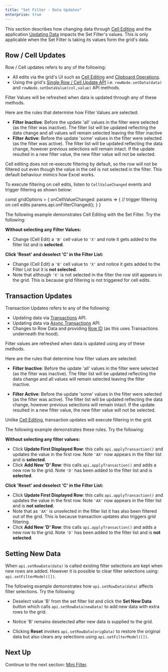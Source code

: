 ```yaml
---
title: "Set Filter - Data Updates"
enterprise: true
---
```


This section describes how changing data through [Cell Editing](/cell-editing/) and the application [Updating Data](/data-update/) impacts the Set Filter's values. This is only applicable when the Set Filter is taking its values form the grid's data.

## Row / Cell Updates

Row / Cell updates refers to any of the following:

- All edits via the grid's UI such as [Cell Editing](/cell-editing/) and [Clipboard Operations](/clipboard/).
- Using the grid's [Single Row / Cell Update API](/data-update-single-row-cell/) i.e. `rowNode.setData(data)` and `rowNode.setDataValue(col,value)` API methods.

Filter Values will be refreshed when data is updated through any of these methods.

Here are the rules that determine how Filter Values are selected:

- **Filter Inactive**: Before the update 'all' values in the filter were selected (as the filter was inactive). The filter list will be updated reflecting the data change and all values will remain selected leaving the filter inactive
- **Filter Active**: Before the update 'some' values in the filter were selected (as the filter was active). The filter list will be updated reflecting the data change, however previous selections will remain intact. If the update resulted in a new filter value, the new filter value will not be selected.

Cell editing does not re-execute filtering by default, so the row will not be filtered out even though the value in the cell is not selected in the filter. This default behaviour mimics how Excel works.

To execute filtering on cell edits, listen to `CellValueChanged` events and trigger filtering as shown below:

<api-documentation source='grid-events/events.json' section='editing' names='["cellValueChanged"]'></api-documentation>

<snippet>
const gridOptions = {
    onCellValueChanged: params => {
        // trigger filtering on cell edits
        params.api.onFilterChanged();
    }
}
</snippet>

The following example demonstrates Cell Editing with the Set Filter. Try the following:

**Without selecting any Filter Values:**

- Change (Cell Edit) a `'B'` cell value to `'X'` and note it gets added to the filter list and is **selected**.

**Click 'Reset' and deselect 'C' in the Filter List:**

- Change (Cell Edit) a `'B'` cell value to `'X'` and notice it gets added to the Filter List but it is **not selected**.
- Note that although `'X'` is not selected in the filter the row still appears in the grid. This is because grid filtering is not triggered for cell edits.

<grid-example title='Cell Editing Updates' name='cell-editing-updates' type='generated' options='{ "enterprise": true, "exampleHeight": 480, "modules": ["clientside", "setfilter", "menu", "columnpanel", "filterpanel"] }'></grid-example>

## Transaction Updates

Transaction Updates refers to any of the following:


- Updating data via [Transactions](/data-update-transactions/) API.
- Updating data via [Async Transactions](/data-update-high-frequency/) API.
- Changes to Row Data and providing [Row ID](/row-ids/) (as this uses Transactions underneath the hood).

Filter values are refreshed when data is updated using any of these methods.

Here are the rules that determine how filter values are selected:

- **Filter Inactive**: Before the update 'all' values in the filter were selected (as the filter was inactive). The filter list will be updated reflecting the data change and all values will remain selected leaving the filter inactive.

- **Filter Active**: Before the update 'some' values in the filter were selected (as the filter was active). The filter list will be updated reflecting the data change, however previous selections will remain intact. If the update resulted in a new filter value, the new filter value will not be selected.

Unlike [Cell Editing](#row--cell-updates), transaction updates will execute filtering in the grid.

The following example demonstrates these rules. Try the following:

**Without selecting any filter values:**

- Click **Update First Displayed Row**: this calls `api.applyTransaction()` and updates the value in the first row. Note `'AX'` now appears in the filter list and is **selected**.
- Click **Add New 'D' Row**: this calls `api.applyTransaction()` and adds a new row to the grid. Note `'D'` has been added to the filter list and is **selected**.

**Click 'Reset' and deselect 'C' in the Filter List:**

- Click **Update First Displayed Row**: this calls `api.applyTransaction()` and updates the value in the first row. Note `'AX'` now appears in the filter list and is **not selected**.
- Note that as `'AX'` is unselected in the filter list it has also been filtered out of the grid. This is because transaction updates also triggers grid filtering.
- Click **Add New 'D' Row**: this calls `api.applyTransaction()` and adds a new row to the grid. Note `'D'` has been added to the filter list and is **not selected**.

<grid-example title='Transaction Updates' name='transaction-updates' type='generated' options='{ "enterprise": true, "exampleHeight": 480, "modules": ["clientside", "setfilter", "menu", "columnpanel", "filterpanel"] }'></grid-example>

## Setting New Data

When `api.setRowData(data)` is called existing filter selections are kept when new rows are added. However it is possible to clear filter selections using: `api.setFilterModel([])`.

The following example demonstrates how `api.setRowData(data)` affects filter selections. Try the following:

- Deselect value 'B' from the set filter list and click the **Set New Data** button which calls `api.setRowData(newData)` to add new data with extra rows to the grid.

- Notice 'B' remains deselected after new data is supplied to the grid.

- Clicking **Reset** invokes `api.setRowData(origData)` to restore the original data but also clears any selections using `api.setFilterModel([])`.

<grid-example title='Setting New Data' name='setting-new-data' type='generated' options='{ "enterprise": true, "exampleHeight": 500, "modules": ["clientside", "setfilter", "menu", "columnpanel", "filterpanel"] }'></grid-example>

## Next Up

Continue to the next section: [Mini Filter](/filter-set-mini-filter/).


